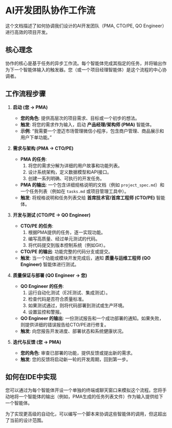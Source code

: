 # AI开发团队协作工作流

这个文档描述了如何协调我们设计的AI开发团队（PMA, CTO/PE, QO Engineer）进行高效的项目开发。

## 核心理念

协作的核心是基于任务的异步工作流。每个智能体完成其指定的任务，并将输出作为下一个智能体输入的触发器。您（或一个项目经理智能体）是这个流程的中心协调者。

## 工作流程步骤

1.  **启动 (您 -> PMA)**
    *   **您的角色**: 提供高层次的项目需求、目标或一个初步的想法。
    *   **触发**: 将您的需求作为输入，启动 **产品经理/架构师 (PMA)** 智能体。
    *   **示例**: “我需要一个澄迈市场管理微信小程序，包含商户管理、商品展示和用户下单功能。”

2.  **需求与架构 (PMA -> CTO/PE)**
    *   **PMA 的任务**: 
        1.  将您的需求分解为详细的用户故事和功能列表。
        2.  设计系统架构，定义数据模型和API接口。
        3.  创建一系列明确、可执行的开发任务。
    *   **PMA 的输出**: 一个包含详细规格说明的文档（例如 `project_spec.md`）和一个任务列表（例如在 `tasks.md` 或项目管理工具中）。
    *   **触发**: 将规格说明和任务列表交给 **首席技术官/首席工程师 (CTO/PE)** 智能体。

3.  **开发与测试 (CTO/PE -> QO Engineer)**
    *   **CTO/PE 的任务**:
        1.  根据PMA提供的任务，逐一实现功能。
        2.  编写高质量、经过单元测试的代码。
        3.  将代码提交到版本控制系统（例如Git）。
    *   **CTO/PE 的输出**: 功能完整的代码分支或提交。
    *   **触发**: 当一个功能或模块开发完成后，通知 **质量与运维工程师 (QO Engineer)** 智能体进行测试。

4.  **质量保证与部署 (QO Engineer -> 您)**
    *   **QO Engineer 的任务**:
        1.  运行自动化测试（E2E测试、集成测试）。
        2.  检查代码是否符合质量标准。
        3.  如果测试通过，则将代码部署到测试或生产环境。
        4.  设置监控和警报。
    *   **QO Engineer 的输出**: 一份测试报告和一个成功部署的通知。如果失败，则提供详细的错误报告给CTO/PE进行修复。
    *   **触发**: 向您报告开发进度、部署状态和系统健康状况。

5.  **迭代与反馈 (您 -> PMA)**
    *   **您的角色**: 审查已部署的功能，提供反馈或提出新的需求。
    *   **触发**: 您的反馈将启动新一轮的开发周期，回到第一步。

## 如何在IDE中实现

您可以通过为每个智能体开设一个单独的终端或聊天窗口来模拟这个流程。您将手动地将一个智能体的输出（例如，PMA生成的任务列表文件）作为输入提供给下一个智能体。

为了实现更高级的自动化，可以编写一个脚本来协调这些智能体的调用，但这超出了当前的设计范围。